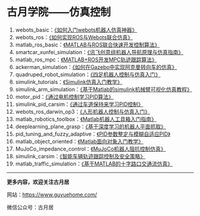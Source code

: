 # 古月学院——仿真控制

1. webots_basic：[《如何入门webots机器人仿真神器》](https://class.guyuehome.com/detail/v_5f213a94e4b074dda144b2e2/3) 
2. webots_ros：[《如何实现ROS与Webots联合仿真》](https://class.guyuehome.com/detail/p_5f586de6e4b0b5edf0a12687/6) 
3. matlab_ros_basic：[《MATLAB与ROS联合快速开发控制算法》](https://class.guyuehome.com/detail/p_5f39e38fe4b0dd4d97492948/6) 
4. smartcar_xunfei_simulation：[《讯飞创意组机器人导航原理与仿真指南》](https://class.guyuehome.com/detail/p_6041a333e4b015860af3dba3/6) 
5. matlab_ros_mpc：[《MATLAB+ROS开发MPC轨迹跟踪算法》](https://class.guyuehome.com/detail/p_60488679e4b0e51d821cbeb1/6)
6. ackerman_simulation：[《如何在Gazebo中实现阿克曼转向车的仿真》](https://class.guyuehome.com/detail/p_60541530e4b05a6195c158f0/6)
7. quadruped_robot_simulation：[《四足机器人控制与仿真入门》](https://class.guyuehome.com/detail/p_605af87be4b007b4183a42e7/6)
8. simulink_tutorials：[《Simulink仿真入门教学》](https://class.guyuehome.com/detail/p_6080f55ee4b071a81eb4598e/6)
9. simulink_arm_simulation：[《基于Matlab的simulink机械臂可视化仿真教程》](https://class.guyuehome.com/detail/p_60d42a7fe4b0f120ffca3b55/6)
10. motor_pid：[《通过电机控制学习PID算法》](https://class.guyuehome.com/detail/p_60af0706e4b0f120ffc15acd/6)
11. simulink_pid_carsim：[《通过车道保持来学习PID控制》](https://class.guyuehome.com/detail/p_60ef9e6fe4b0041622bc75c0/6)
12. webots_ros_darwin_op3：[《人形机器人控制与仿真入门》](https://class.guyuehome.com/detail/p_60f8dbdae4b08f7ad23f5fd6/6)
13. matlab_robotics_toolbox：[《Matlab机器人工具箱入门指南》](https://class.guyuehome.com/detail/p_615fb0e4e4b0dfaf7faa9725/6)
14. deeplearning_plane_grasp：[《基于深度学习的机器人平面抓取》](https://class.guyuehome.com/detail/p_61c9287be4b09ac9b9113173/6)
15. pid_tuning_and_fuzzy_adaptive：[《PID参数整定与模糊自适应PID》](https://class.guyuehome.com/detail/p_62414bd7e4b0f7cb7c77a51a/6)
16. matlab_object_oriented：[《Matlab面向对象入门教学》](https://sdv.xet.tech/s/42yfth)
17. MuJoCo_impedance_control：[《MuJoCo机器人阻抗控制仿真》](https://sdv.xet.tech/s/YMWX6)
18. simulink_carsim：[《智能车辆轨迹跟踪控制及安全策略》](https://sdv.h5.xeknow.com/s/3X4v79)
19. matlab_traffic_simulation：[《基于MATLAB的十字路口交通流仿真》](https://sdv.h5.xeknow.com/s/Q9GI6)

------

**更多内容，欢迎关注古月居**

网站：https://www.guyuehome.com/

微信公众号：古月居
